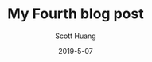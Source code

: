 ---
path: "/blog/my-fourth-post"
date: "2019-5-07"
title: "My Fourth blog post"
author: "Scott Huang"
type: "blog"
image: "https://images.pexels.com/photos/1036379/pexels-photo-1036379.jpeg?auto=compress&cs=tinysrgb&dpr=2&h=750&w=1260"
alt: "coding and coffee"
description: "On the other hand, we denounce with righteous indignation and dislike men who are so beguiled and demoralized by the charms of pleasure of the moment, so blinded by desire, that they cannot foresee the pain and trouble that are bound to ensue; and equal blame belongs to those who fail in their duty through weakness of will, which is the same as saying through shrinking from toil and pain. These cases are perfectly simple and easy to distinguish. In a free hour, when our power of choice is untrammelled and when nothing prevents our being able to do what we like best, every pleasure is to be welcomed and every pain avoided. But in certain circumstances and owing to the claims of duty or the obligations of business it will frequently occur that pleasures have to be repudiated and annoyances accepted. The wise man therefore always holds in these matters to this principle of selection he rejects pleasures to secure other greater pleasures, or else he endures pains to avoid worse pains."
---